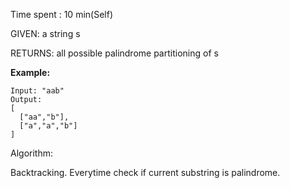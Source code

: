 Time spent :  10 min(Self)

GIVEN: a string s

RETURNS: all possible palindrome partitioning of s

**Example:**

```
Input: "aab"
Output:
[
  ["aa","b"],
  ["a","a","b"]
]
```

Algorithm:

Backtracking. Everytime check if current substring is palindrome.